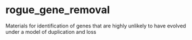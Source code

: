 # rogue_gene_removal
Materials for identification of genes that are highly unlikely to have evolved under a model of duplication and loss
